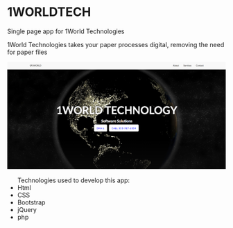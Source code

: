 # 1WORLDTECH

<p>Single page app for 1World Technologies</p>
<p>1World Technologies takes your paper processes digital, removing the need for paper files</p>

<img src="img/homepage.png">

<ul>Technologies used to develop this app:
<li>Html</li>
<li>CSS</li>
<li>Bootstrap</li>
<li>jQuery</li>
<li>php</li>
